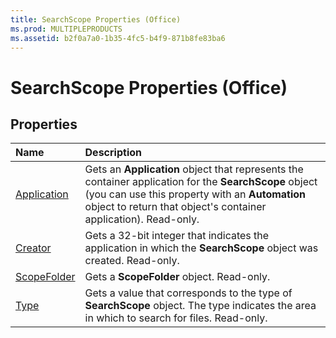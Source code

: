 ```yaml
---
title: SearchScope Properties (Office)
ms.prod: MULTIPLEPRODUCTS
ms.assetid: b2f0a7a0-1b35-4fc5-b4f9-871b8fe83ba6
---
```



# SearchScope Properties (Office)

## Properties



|**Name**|**Description**|
|:-----|:-----|
|[Application](searchscope-application-property-office.md)|Gets an  **Application** object that represents the container application for the **SearchScope** object (you can use this property with an **Automation** object to return that object's container application). Read-only.|
|[Creator](searchscope-creator-property-office.md)|Gets a 32-bit integer that indicates the application in which the  **SearchScope** object was created. Read-only.|
|[ScopeFolder](searchscope-scopefolder-property-office.md)|Gets a  **ScopeFolder** object. Read-only.|
|[Type](searchscope-type-property-office.md)|Gets a value that corresponds to the type of  **SearchScope** object. The type indicates the area in which to search for files. Read-only.|


